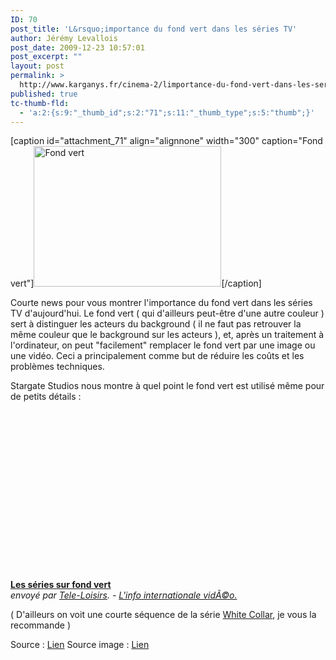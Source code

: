 ```yaml
---
ID: 70
post_title: 'L&rsquo;importance du fond vert dans les séries TV'
author: Jérémy Levallois
post_date: 2009-12-23 10:57:01
post_excerpt: ""
layout: post
permalink: >
  http://www.karganys.fr/cinema-2/limportance-du-fond-vert-dans-les-series-tv/
published: true
tc-thumb-fld:
  - 'a:2:{s:9:"_thumb_id";s:2:"71";s:11:"_thumb_type";s:5:"thumb";}'
---
```

[caption id="attachment_71" align="alignnone" width="300" caption="Fond vert"]<a href="http://www.karganys.fr/wp-content/uploads/2009/12/fondvert.jpg"><img src="http://www.karganys.fr/wp-content/uploads/2009/12/fondvert-300x225.jpg" alt="Fond vert" title="fondvert" width="300" height="225" class="size-medium wp-image-71" /></a>[/caption]

Courte news pour vous montrer l'importance du fond vert dans les séries TV d'aujourd'hui.
Le fond vert ( qui d'ailleurs peut-être d'une autre couleur ) sert à distinguer les acteurs du background ( il ne faut pas retrouver la même couleur que le background sur les acteurs ), et, après un traitement à l'ordinateur, on peut "facilement" remplacer le fond vert par une image ou une vidéo.
Ceci a principalement comme but de réduire les coûts et les problèmes techniques.

Stargate Studios nous montre à quel point le fond vert est utilisé même pour de petits détails :

<object width="480" height="270"><param name="movie" value="http://www.dailymotion.com/swf/video/xblobs"/><param name="allowFullScreen" value="true"/><param name="allowScriptAccess" value="always"/><embed type="application/x-shockwave-flash" src="http://www.dailymotion.com/swf/video/xblobs" width="480" height="270" allowfullscreen="true" allowscriptaccess="always"/></object><br /><b><a href="http://www.dailymotion.com/video/xblobs_les-series-sur-fond-vert_news">Les s&eacute;ries sur fond vert</a></b><br /><i>envoy&eacute; par <a href="http://www.dailymotion.com/Tele-Loisirs">Tele-Loisirs</a>. - <a href="http://www.dailymotion.com/fr/channel/news">L'info internationale vidÃ©o.</a></i>

( D'ailleurs on voit une courte séquence de la série <a href="http://www.youtube.com/watch?v=gIFySyLynAk">White Collar</a>, je vous la recommande )

Source : <a href="http://www.tuxboard.com/?les-series-tv-realisees-sur-fond-vert">Lien</a>
Source image : <a href="http://www.obiwi.fr">Lien</a>